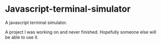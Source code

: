 # Javascript-terminal-simulator
A javascript terminal simulator. 

A project I was working on and never finished. Hopefully someone else will be able to use it.
